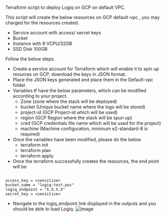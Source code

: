 Terraform script to deploy Logiq on GCP on default VPC.

This script will create the below resources on GCP default-vpc , you may charged for the resources created.
- Service account with access/ secret keys
- Bucket
- Instance with 8 VCPU/32GB
- SSD Disk 100GB 

Follow the below steps.
- Create a service account for Terraform which will enable it to spin up reources on GCP, download the keys in JSON format.
- Place the JSON keys generated and place them in the Default-vpc folder.
- Variables.tf have the below parameters, which can be modified according to your project.
    - Zone (zone where the stack will be deployed)
    - bucket (Unique bucket name where the logs will be stored)
    - project-id (GCP Project-id which will be used)
    - region (GCP Region where the stack will be spun up)
    - cred (GCP credentials file name which will be used for the project)
    - machine (Machine configuration, minimum e2-standard-8 is required)
- Once the variables have been modified, please do the below
    - terraform init
    - terraform plan
    - terraform apply 
-  Once the terraform successfully creates the resources, the end point will be 
```

access_key = <sensitive>
bucket_name = "logiq-test-poc"
logiq_endpoint = "X.X.X.X"
secret_key = <sensitive>
```
- Navigate to the logiq_endpoint link displayed in the outputs and you should be able to load Logiq.
![image](https://user-images.githubusercontent.com/67860971/125321249-1e4f3000-e35a-11eb-819b-3d55bce68624.png)
